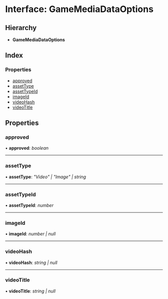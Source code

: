 
# Interface: GameMediaDataOptions

## Hierarchy

* **GameMediaDataOptions**

## Index

### Properties

* [approved](_structures_game_.gamemediadataoptions.md#approved)
* [assetType](_structures_game_.gamemediadataoptions.md#assettype)
* [assetTypeId](_structures_game_.gamemediadataoptions.md#assettypeid)
* [imageId](_structures_game_.gamemediadataoptions.md#imageid)
* [videoHash](_structures_game_.gamemediadataoptions.md#videohash)
* [videoTitle](_structures_game_.gamemediadataoptions.md#videotitle)

## Properties

### <a id="approved" name="approved"></a>  approved

• **approved**: *boolean*

___

### <a id="assettype" name="assettype"></a>  assetType

• **assetType**: *"Video" | "Image" | string*

___

### <a id="assettypeid" name="assettypeid"></a>  assetTypeId

• **assetTypeId**: *number*

___

### <a id="imageid" name="imageid"></a>  imageId

• **imageId**: *number | null*

___

### <a id="videohash" name="videohash"></a>  videoHash

• **videoHash**: *string | null*

___

### <a id="videotitle" name="videotitle"></a>  videoTitle

• **videoTitle**: *string | null*
